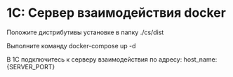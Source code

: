 # 1С: Сервер взаимодействия docker 

Положите дистрибутивы установке в папку ./cs/dist

Выполните команду docker-compose up -d

В 1С подключитесь к серверу взаимодействия по адресу: host_name:{SERVER_PORT}
